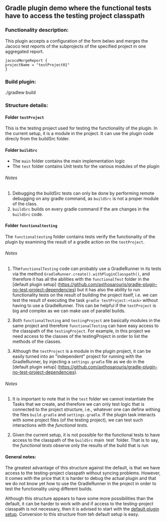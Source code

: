 ## Gradle plugin demo where the functional tests have to access the testing project classpath

### Functionality description:
This plugin accepts a configuration of the form belwo and merges the Jacoco test reports of the 
subprojects of the specified project in one aggregated report.
```
jacocoMergeReport {
projectName = "testProject01"
}
```

### Build plugin:
./gradlew build

### Structure details:

#### Folder `testProject`
This is the testing project used for testing the functionality of the plugin. In the current setup,
it is a module in the project. It can use the plugin code direcly from the buildSrc folder.


#### Folder `buildSrc`
* The  `main` folder contains the main implementation logic
* The `test` folder contains Unit tests for the various modules of the plugin

###### Notes
1. Debugging the buildSrc tests can only be done by performing remote debugging on any gradle command,
as `buildSrc` is not a proper module of the class. 
2. `buildSrc` builds on every gradle command if the are changes in the `buildSrc` code.


#### Folder `functionaltesting` 

The `functionaltesting` folder contains tests verify the functionality of the plugin by examining
the result of a gradle action on the `testProject`.

###### Notes

1. The`functionalTesting` code can probably use a GradleRunner in its tests via the method 
`GradleRunner.create().withPluginClasspath()`, and therefore it has all 
the abilities with the `functionalTest` folder in the 
[default plugin setup] (https://github.com/axthosarouris/gradle-plugin-no-test-project-dependencies)
but it has also the ability to run functionality tests on the result of building the project itself, 
i.e. we can test the result of executing the task `gradle testProject:<task>` without having to use 
a GradleRunner. This can be helpful if the `testProject` is big and complex as we can make use of 
parallel builds. 

2. Both  `functionalTesting` and `testingProject` are basically  modules in the same project and therefore 
`functionalTesting` can have easy access to the classpath of the `testingProject`. For example, in
this project we need access to the classes of the testingProject in order to list the methods of the classes.

3. Although the `testProject` is a module in the plugin project, it can be easily turned into 
  an "independent" project for running with the GradleRunner, by injecting a `settings.gradle` file
  as we do in the [default plugin setup] (https://github.com/axthosarouris/gradle-plugin-no-test-project-dependencies).

###### Notes

1. It is important to note that in the `test` folder we cannot instantiate the Tasks that we create, 
   and therefore we can only test logic that is connected to the project structure, i.e., whatever
   one can define withing the files `build.gradle` and `settings.gradle`. If the plugin task interacts
   with some project files (of the testing project), we can test such interactions with the
   *functional tests*.

2. Given the current setup, it is not possible for the functional tests to have access to the
classpath of the `buildSrc` main` `test` folder. That is to say, the *functional tests* observe only
the results of the build that is run 



#### General notes:

The greatest advantage of this structure against the default, is that we have access to the 
testing-project classpath without syncing problems. However, it comes with the price that it is harder
to debug the actual plugin and that we do not know yet how to use the GradleRunner in the project
in order to test the functionality using different builds.

Although this structure appears to have some more possibilities than the default, it can be harder 
to work with and if access to the testing-project classpath is not necessary, then it is advised 
to start with the [default plugin setup](https://github.com/axthosarouris/gradle-plugin-no-test-project-dependencies).
Conversion to this structure from teh default setup is easy.



